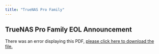 ```yaml
---
title: "TrueNAS Pro Family"
---
```


## TrueNAS Pro Family EOL Announcement

<object data="https://www.truenas.com/docs/files/TrueNASProEOL.pdf" type="application/pdf" width="95%" height="1000">
  There was an error displaying this PDF, <a href="https://www.truenas.com/docs/files/TrueNASProEOL.pdf">please click here to download the file.</a>
</object>
